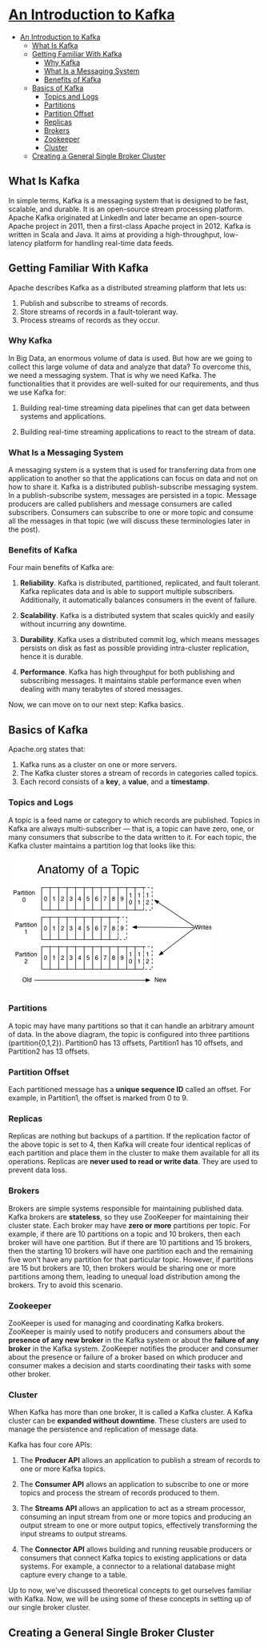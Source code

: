 # [An Introduction to Kafka](https://dzone.com/articles/a-begineers-approach-to-quotkafkaquot)

- [An Introduction to Kafka](#an-introduction-to-kafka)
  - [What Is Kafka](#what-is-kafka)
  - [Getting Familiar With Kafka](#getting-familiar-with-kafka)
    - [Why Kafka](#why-kafka)
    - [What Is a Messaging System](#what-is-a-messaging-system)
    - [Benefits of Kafka](#benefits-of-kafka)
  - [Basics of Kafka](#basics-of-kafka)
    - [Topics and Logs](#topics-and-logs)
    - [Partitions](#partitions)
    - [Partition Offset](#partition-offset)
    - [Replicas](#replicas)
    - [Brokers](#brokers)
    - [Zookeeper](#zookeeper)
    - [Cluster](#cluster)
  - [Creating a General Single Broker Cluster](#creating-a-general-single-broker-cluster)

## What Is Kafka

In simple terms, Kafka is a messaging system that is designed to be fast, scalable, and durable. It is an open-source stream processing platform. Apache Kafka originated at LinkedIn and later became an open-source Apache project in 2011, then a first-class Apache project in 2012. Kafka is written in Scala and Java. It aims at providing a high-throughput, low-latency platform for handling real-time data feeds.

## Getting Familiar With Kafka

Apache describes Kafka as a distributed streaming platform that lets us:

1. Publish and subscribe to streams of records.
2. Store streams of records in a fault-tolerant way.
3. Process streams of records as they occur.

### Why Kafka

In Big Data, an enormous volume of data is used. But how are we going to collect this large volume of data and analyze that data? To overcome this, we need a messaging system. That is why we need Kafka. The functionalities that it provides are well-suited for our requirements, and thus we use Kafka for:

1. Building real-time streaming data pipelines that can get data between systems and applications.

2. Building real-time streaming applications to react to the stream of data.

### What Is a Messaging System

A messaging system is a system that is used for transferring data from one application to another so that the applications can focus on data and not on how to share it. Kafka is a distributed publish-subscribe messaging system. In a publish-subscribe system, messages are persisted in a topic. Message producers are called publishers and message consumers are called subscribers. Consumers can subscribe to one or more topic and consume all the messages in that topic (we will discuss these terminologies later in the post).

### Benefits of Kafka

Four main benefits of Kafka are:

1. **Reliability**. Kafka is distributed, partitioned, replicated, and fault tolerant. Kafka replicates data and is able to support multiple subscribers. Additionally, it automatically balances consumers in the event of failure.

2. **Scalability**. Kafka is a distributed system that scales quickly and easily without incurring any downtime.

3. **Durability**. Kafka uses a distributed commit log, which means messages persists on disk as fast as possible providing intra-cluster replication, hence it is durable.

4. **Performance**. Kafka has high throughput for both publishing and subscribing messages. It maintains stable performance even when dealing with many terabytes of stored messages.

Now, we can move on to our next step: Kafka basics.

## Basics of Kafka

Apache.org states that:

1. Kafka runs as a cluster on one or more servers.
2. The Kafka cluster stores a stream of records in categories called topics.
3. Each record consists of a **key**, a **value**, and a **timestamp**.

### Topics and Logs

A topic is a feed name or category to which records are published. Topics in Kafka are always multi-subscriber — that is, a topic can have zero, one, or many consumers that subscribe to the data written to it. For each topic, the Kafka cluster maintains a partition log that looks like this:

![fig1](./fig/An_Introduction_to_Kafka/log_anatomy.png)

### Partitions

A topic may have many partitions so that it can handle an arbitrary amount of data. In the above diagram, the topic is configured into three partitions (partition{0,1,2}). Partition0 has 13 offsets, Partition1 has 10 offsets, and Partition2 has 13 offsets.

### Partition Offset

Each partitioned message has a **unique sequence ID** called an offset. For example, in Partition1, the offset is marked from 0 to 9.

### Replicas

Replicas are nothing but backups of a partition. If the replication factor of the above topic is set to 4, then Kafka will create four identical replicas of each partition and place them in the cluster to make them available for all its operations. Replicas are **never used to read or write data**. They are used to prevent data loss.

### Brokers

Brokers are simple systems responsible for maintaining published data. Kafka brokers are **stateless**, so they use ZooKeeper for maintaining their cluster state. Each broker may have **zero or more** partitions per topic. For example, if there are 10 partitions on a topic and 10 brokers, then each broker will have one partition. But if there are 10 partitions and 15 brokers, then the starting 10 brokers will have one partition each and the remaining five won’t have any partition for that particular topic. However, if partitions are 15 but brokers are 10, then brokers would be sharing one or more partitions among them, leading to unequal load distribution among the brokers. Try to avoid this scenario.

### Zookeeper

ZooKeeper is used for managing and coordinating Kafka brokers. ZooKeeper is mainly used to notify producers and consumers about the **presence of any new broker** in the Kafka system or about the **failure of any broker** in the Kafka system. ZooKeeper notifies the producer and consumer about the presence or failure of a broker based on which producer and consumer makes a decision and starts coordinating their tasks with some other broker.

### Cluster

When Kafka has more than one broker, it is called a Kafka cluster. A Kafka cluster can be **expanded without downtime**. These clusters are used to manage the persistence and replication of message data.

Kafka has four core APIs:

1. The **Producer API** allows an application to publish a stream of records to one or more Kafka topics.

2. The **Consumer API** allows an application to subscribe to one or more topics and process the stream of records produced to them.

3. The **Streams API** allows an application to act as a stream processor, consuming an input stream from one or more topics and producing an output stream to one or more output topics, effectively transforming the input streams to output streams.

4. The **Connector API** allows building and running reusable producers or consumers that connect Kafka topics to existing applications or data systems. For example, a connector to a relational database might capture every change to a table.

Up to now, we've discussed theoretical concepts to get ourselves familiar with Kafka. Now, we will be using some of these concepts in setting up of our single broker cluster.

## Creating a General Single Broker Cluster

